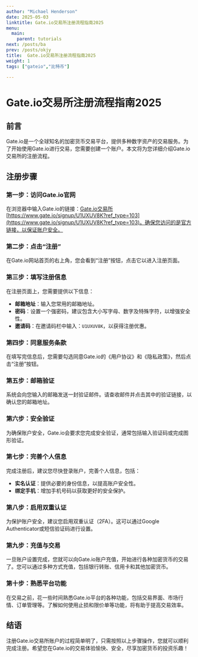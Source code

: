 ```yaml
---
author: "Michael Henderson"
date: 2025-05-03
linktitle: Gate.io交易所注册流程指南2025
menu:
  main:
    parent: tutorials
next: /posts/ba
prev: /posts/okjy
title:  Gate.io交易所注册流程指南2025
weight: 1
tags: ["gateio","比特币"]

---
```


# Gate.io交易所注册流程指南2025

## 前言

Gate.io是一个全球知名的加密货币交易平台，提供多种数字资产的交易服务。为了开始使用Gate.io进行交易，您需要创建一个账户。本文将为您详细介绍Gate.io交易所的注册流程。

## 注册步骤

### 第一步：访问Gate.io官网

在浏览器中输入Gate.io的链接：[Gate.io交易所](https://www.gate.io/signup/U1UXUV8K?ref_type=103)[https://www.gate.io/signup/U1UXUV8K?ref_type=103](https://www.gate.io/signup/U1UXUV8K?ref_type=103)。确保您访问的是官方链接，以保证账户安全。

### 第二步：点击“注册”

在Gate.io网站首页的右上角，您会看到“注册”按钮，点击它以进入注册页面。

### 第三步：填写注册信息

在注册页面上，您需要提供以下信息：

- **邮箱地址**：输入您常用的邮箱地址。
- **密码**：设置一个强密码，建议包含大小写字母、数字及特殊字符，以增强安全性。
- **邀请码**：在邀请码栏中输入：`U1UXUV8K`，以获得注册优惠。

### 第四步：同意服务条款

在填写完信息后，您需要勾选同意Gate.io的《用户协议》和《隐私政策》，然后点击“注册”按钮。

### 第五步：邮箱验证

系统会向您输入的邮箱发送一封验证邮件。请查收邮件并点击其中的验证链接，以确认您的邮箱地址。

### 第六步：安全验证

为确保账户安全，Gate.io会要求您完成安全验证，通常包括输入验证码或完成图形验证。

### 第七步：完善个人信息

完成注册后，建议您尽快登录账户，完善个人信息，包括：

- **实名认证**：提供必要的身份信息，以提高账户安全性。
- **绑定手机**：增加手机号码以获取更好的安全保护。

### 第八步：启用双重认证

为保护账户安全，建议您启用双重认证（2FA）。这可以通过Google Authenticator或短信验证码进行设置。

### 第九步：充值与交易

一旦账户设置完成，您就可以向Gate.io账户充值，开始进行各种加密货币的交易了。您可以通过多种方式充值，包括银行转账、信用卡和其他加密货币。

### 第十步：熟悉平台功能

在交易之前，花一些时间熟悉Gate.io平台的各种功能，包括交易界面、市场行情、订单管理等。了解如何使用止损和限价单等功能，将有助于提高交易效率。

## 结语

注册Gate.io交易所账户的过程简单明了，只需按照以上步骤操作，您就可以顺利完成注册。希望您在Gate.io的交易体验愉快、安全，尽享加密货币的投资乐趣！

